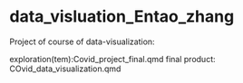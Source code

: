 # data_visluation_Entao_zhang
Project of course of data-visualization:

exploration(tem):Covid_project_final.qmd
final product: COvid_data_visualization.qmd